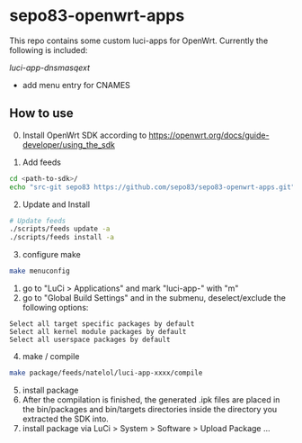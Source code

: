 sepo83-openwrt-apps
===
This repo contains some custom luci-apps for OpenWrt.
Currently the following is included:

*luci-app-dnsmasqext*
* add menu entry for CNAMES


How to use
---
0. Install OpenWrt SDK according to https://openwrt.org/docs/guide-developer/using_the_sdk

1. Add feeds
```bash
cd <path-to-sdk>/
echo "src-git sepo83 https://github.com/sepo83/sepo83-openwrt-apps.git" >> feeds.conf.default
```

2. Update and Install
```bash
# Update feeds
./scripts/feeds update -a
./scripts/feeds install -a
```

3. configure make
```bash
make menuconfig
```
  1. go to "LuCi > Applications" and mark "luci-app-<dnsmasqext>" with "m"
  2. go to "Global Build Settings" and in the submenu, deselect/exclude the following options:

    Select all target specific packages by default
    Select all kernel module packages by default
    Select all userspace packages by default

4. make / compile
```bash
make package/feeds/natelol/luci-app-xxxx/compile
```

5. install package
  1. After the compilation is finished, the generated .ipk files are placed in the bin/packages and bin/targets directories inside the directory you extracted the SDK into.
  2. install package via LuCi > System > Software > Upload Package ...
